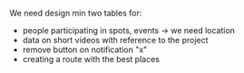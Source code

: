 We need design min two tables for:

- people participating in spots, events -> we need location
- data on short videos with reference to the project
- remove button on notification "x"
- creating a route with the best places
